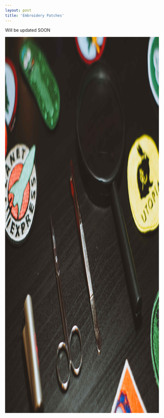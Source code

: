 ```yaml
---
layout: post
title: 'Embroidery Patches'
---
```

Will be updated SOON
<p><img src="https://github.com/Kutalp/portfolio-jekyll-theme/blob/gh-pages/assets/img/projects/kutalp-01485.jpg?raw=true" alt="Workshop1" width="2000" height="1232" /></p>

